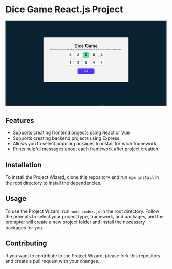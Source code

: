 # Dice Game React.js Project
![gif](public/img/dice-game.gif)

## Features

- Supports creating frontend projects using React or Vue
- Supports creating backend projects using Express.
- Allows you to select popular packages to install for each framework
- Prints helpful messages about each framework after project creation

## Installation

To install the Project Wizard, clone this repository and run `npm install` in the root directory to install the dependencies.

## Usage

To use the Project Wizard, run `node index.js` in the root directory. Follow the prompts to select your project type, framework, and packages, and the prompter will create a new project folder and install the necessary packages for you.

## Contributing

If you want to contribute to the Project Wizard, please fork this repository and create a pull request with your changes.

